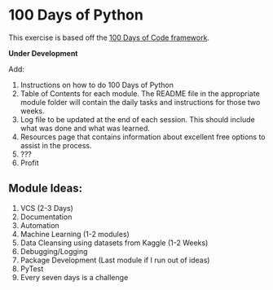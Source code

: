 # 100 Days of Python
This exercise is based off the [100 Days of Code framework](https://www.100daysofcode.com/).

**Under Development**

Add:
1. Instructions on how to do 100 Days of Python
2. Table of Contents for each module. The README file in the appropriate module folder will contain the daily tasks and instructions for those two weeks.
3. Log file to be updated at the end of each session. This should include what was done and what was learned.
4. Resources page that contains information about excellent free options to assist in the process.
5. ???
6. Profit

## Module Ideas:
1. VCS (2-3 Days)
2. Documentation
3. Automation
4. Machine Learning (1-2 modules)
5. Data Cleansing using datasets from Kaggle (1-2 Weeks)
6. Debugging/Logging
7. Package Development (Last module if I run out of ideas)
8. PyTest
9. Every seven days is a challenge

